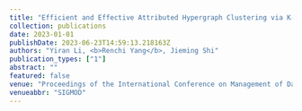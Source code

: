 ```yaml
---
title: "Efficient and Effective Attributed Hypergraph Clustering via K-Nearest Neighbor Augmentation"
collection: publications
date: 2023-01-01
publishDate: 2023-06-23T14:59:13.218163Z
authors: "Yiran Li, <b>Renchi Yang</b>, Jieming Shi"
publication_types: ["1"]
abstract: ""
featured: false
venue: "Proceedings of the International Conference on Management of Data"
venueabbr: "SIGMOD"
---
```

